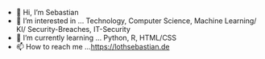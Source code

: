 - 👋 Hi, I’m Sebastian
- 👀 I’m interested in ... Technology, Computer Science, Machine Learning/ KI/ Security-Breaches, IT-Security
- 🌱 I’m currently learning ... Python, R, HTML/CSS
- 📫 How to reach me ...https://lothsebastian.de

<!---
BaSTeD/BaSTeD is a ✨ special ✨ repository because its `README.md` (this file) appears on your GitHub profile.
You can click the Preview link to take a look at your changes.
--->

